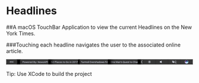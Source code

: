 # Headlines
##A macOS TouchBar Application to view the current Headlines on the New York Times.

###Touching each headline navigates the user to the associated online article. 

![Alt text](img/sample.png?raw=true "Headlines")

Tip: Use XCode to build the project
